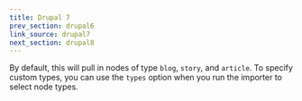 ```yaml
---
title: Drupal 7
prev_section: drupal6
link_source: drupal7
next_section: drupal8
---
```


By default, this will pull in nodes of type `blog`, `story`, and `article`.
To specify custom types, you can use the `types` option when you run the
importer to select node types.
